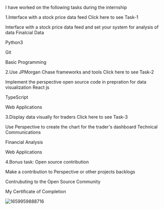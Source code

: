 I have worked on the following tasks during the internship

1.Interface with a stock price data feed Click here to see Task-1
   
Interface with a stock price data feed and set your system for analysis of data
Finalcial Data

Python3

Git

Basic Programming

2.Use JPMorgan Chase frameworks and tools Click here to see Task-2

Implement the perspective open source code in prepration for data visualization
React js

TypeScript

Web Applications

3.Display data visually for traders Click here to see Task-3

Use Perspective to create the chart for the trader's dashboard
Technical Communications

Financial Analysis

Web Applications

4.Bonus task: Open source contribution

Make a contribution to Perspective or other projects backlogs

Contrubuting to the Open Source Community



My Certificate of Completion





![1659959888716](https://github.com/saishriya4/JPMorgan-Chase-Software-Engineering-Virtual-Internship/assets/112546603/e223269c-d6cf-4baa-ab61-573d5d35421f)
